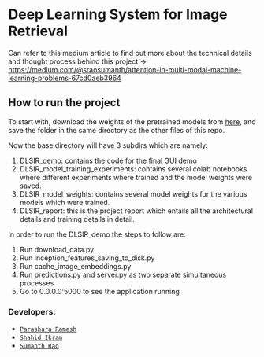 # Deep Learning System for Image Retrieval

Can refer to this medium article to find out more about the technical details and thought process behind this project ->  https://medium.com/@sraosumanth/attention-in-multi-modal-machine-learning-problems-67cd0aeb3964


## How to run the project

To start with,
download the weights of the pretrained models from [here](https://mega.nz/#F!zow0XCRT!xlSu9UGgAKO56gszuTQkdQ),  and save the folder in the same directory as the other files of this repo.

Now the base directory will have 3 subdirs which are namely:
  1.	DLSIR_demo: contains the code for the final GUI demo
  2.	DLSIR_model_training_experiments: contains several colab notebooks where different experiments where trained and the model weights were saved.
  3.	DLSIR_model_weights: contains several model weights for the various models which were trained.
  4.  DLSIR_report: this is the project report which entails all the architectural details and training details in detail.

In order to run the DLSIR_demo the steps to follow are:
  1.	Run download_data.py
  2.	Run inception_features_saving_to_disk.py
  3.	Run cache_image_embeddings.py
  4.	Run predictions.py and server.py as two separate simultaneous processes
  5.	Go to 0.0.0.0:5000 to see the application running
  
### Developers:
  - [`Parashara Ramesh`](https://github.com/ParasharaRamesh)
  - [`Shahid Ikram`](https://github.com/shahidikram0701)
  - [`Sumanth Rao`](https://github.com/sumanthrao)
